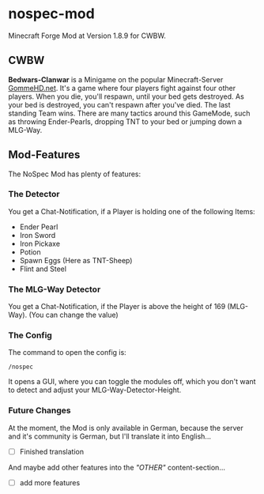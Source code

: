 # nospec-mod
Minecraft Forge Mod at Version 1.8.9 for CWBW.

## CWBW
**Bedwars-Clanwar** is a Minigame on the popular Minecraft-Server [GommeHD.net](gommehd.net).
It's a game where four players fight against four other players.
When you die, you'll respawn, until your bed gets destroyed. As your bed is destroyed, you can't respawn after you've died.
The last standing Team wins.
There are many tactics around this GameMode, such as throwing Ender-Pearls, dropping TNT to your bed or jumping down a MLG-Way.

## Mod-Features
The NoSpec Mod has plenty of features:

### The Detector
You get a Chat-Notification, if a Player is holding one of the following Items:
- Ender Pearl
- Iron Sword
- Iron Pickaxe
- Potion
- Spawn Eggs (Here as TNT-Sheep)
- Flint and Steel

### The MLG-Way Detector
You get a Chat-Notification, if the Player is above the height of 169 (MLG-Way).
(You can change the value)


### The Config
The command to open the config is:
```
/nospec
```
It opens a GUI, where you can toggle the modules off, which you don't want to detect and adjust your MLG-Way-Detector-Height.

### Future Changes
At the moment, the Mod is only available in German, because the server and it's community is German, but I'll translate it into English...
- [ ] Finished translation

And maybe add other features into the *"OTHER"* content-section...
- [ ] add more features
